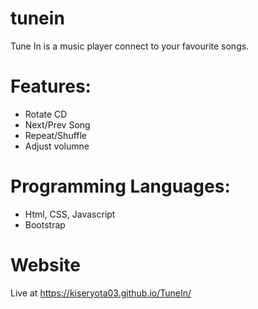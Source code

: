 # tunein
Tune In is a music player connect to your favourite songs.

# Features:
- Rotate CD 
- Next/Prev Song
- Repeat/Shuffle
- Adjust volumne

# Programming Languages: 
- Html, CSS, Javascript
- Bootstrap

# Website
Live at https://kiseryota03.github.io/TuneIn/
